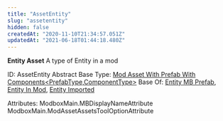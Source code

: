 ```yaml
---
title: "AssetEntity"
slug: "assetentity"
hidden: false
createdAt: "2020-11-10T21:34:57.051Z"
updatedAt: "2021-06-18T01:44:18.480Z"
---
```

**Entity Asset**
A type of Entity in a mod

ID: AssetEntity
Abstract
Base Type: [Mod Asset With Prefab With Components<PrefabType,ComponentType>](doc:modassetwithprefabwithcomponents2)
Base Of: [Entity MB Prefab](doc:assetentitymbprefabbase), [Entity In Mod](doc:assetentityinmodbase), [Entity Imported](doc:assetentityimportedbase)


Attributes:
ModboxMain.MBDisplayNameAttribute
ModboxMain.ModAssetAssetsToolOptionAttribute